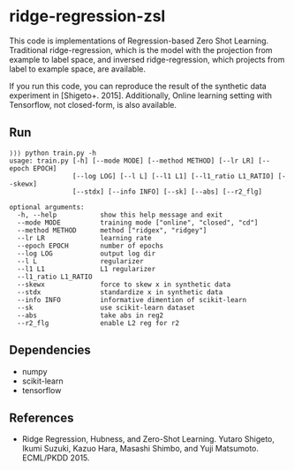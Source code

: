 # ridge-regression-zsl
This code is implementations of Regression-based Zero Shot Learning.
Traditional ridge-regression, which is the model with the projection from example to label space, and inversed ridge-regression, which projects from label to example space, are available.

If you run this code, you can reproduce the result of the synthetic data experiment in [Shigeto+. 2015]. Additionally, Online learning setting with Tensorflow, not closed-form, is also available.

## Run
```
⟩⟩⟩ python train.py -h
usage: train.py [-h] [--mode MODE] [--method METHOD] [--lr LR] [--epoch EPOCH]
                [--log LOG] [--l L] [--l1 L1] [--l1_ratio L1_RATIO] [--skewx]
                [--stdx] [--info INFO] [--sk] [--abs] [--r2_flg]

optional arguments:
  -h, --help           show this help message and exit
  --mode MODE          training mode ["online", "closed", "cd"]
  --method METHOD      method ["ridgex", "ridgey"]
  --lr LR              learning rate
  --epoch EPOCH        number of epochs
  --log LOG            output log dir
  --l L                regularizer
  --l1 L1              L1 regularizer
  --l1_ratio L1_RATIO
  --skewx              force to skew x in synthetic data
  --stdx               standardize x in synthetic data
  --info INFO          informative dimention of scikit-learn
  --sk                 use scikit-learn dataset
  --abs                take abs in reg2
  --r2_flg             enable L2 reg for r2
```

## Dependencies
- numpy
- scikit-learn
- tensorflow

## References
- Ridge Regression, Hubness, and Zero-Shot Learning. Yutaro Shigeto, Ikumi Suzuki, Kazuo Hara, Masashi Shimbo, and Yuji Matsumoto. ECML/PKDD 2015. 
